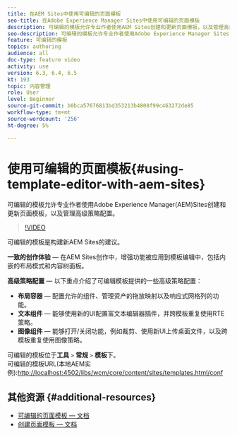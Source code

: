 ```yaml
---
title: 在AEM Sites中使用可编辑的页面模板
seo-title: 在Adobe Experience Manager Sites中使用可编辑的页面模板
description: 可编辑的模板允许专业作者使用AEM Sites创建和更新页面模板，以及管理高级策略配置。
seo-description: 可编辑的模板允许专业作者使用Adobe Experience Manager Sites创建和更新页面模板，以及管理高级策略配置。
feature: 可编辑的模板
topics: authoring
audience: all
doc-type: feature video
activity: use
version: 6.3, 6.4, 6.5
kt: 193
topic: 内容管理
role: User
level: Beginner
source-git-commit: b0bca57676813bd353213b4808f99c463272de85
workflow-type: tm+mt
source-wordcount: '256'
ht-degree: 5%

---
```



# 使用可编辑的页面模板{#using-template-editor-with-aem-sites}

可编辑的模板允许专业作者使用Adobe Experience Manager(AEM)Sites创建和更新页面模板，以及管理高级策略配置。

>[!VIDEO](https://video.tv.adobe.com/v/326784/?quality=12&learn=on)

可编辑的模板是构建新AEM Sites的建议。

**一致的创作体验**  — 在AEM Sites创作中，增强功能被应用到模板编辑中，包括内嵌的布局模式和内容树面板。

**高级策略配置**  — 以下重点介绍了可编辑模板提供的一些高级策略配置：

* **布局容器**  — 配置允许的组件、管理资产的拖放映射以及响应式网格列的功能。
* **文本组件**  — 能够使用新的UI配置富文本编辑器插件，并跨模板重复使用RTE策略。
* **图像组件**  — 能够打开/关闭功能，例如裁剪、使用新UI上传桌面文件，以及跨模板重复使用图像策略。

可编辑的模板位于&#x200B;**工具** `>` **常规** `>` **模板**&#x200B;下。\
可编辑的模板URL(本地AEM实例):[http://localhost:4502/libs/wcm/core/content/sites/templates.html/conf](http://localhost:4502/libs/wcm/core/content/sites/templates.html/conf)

## 其他资源 {#additional-resources}

* [可编辑的页面模板 — 文档](https://docs.adobe.com/content/help/en/experience-manager-65/developing/platform/templates/page-templates-editable.html)
* [创建页面模板 — 文档](https://docs.adobe.com/content/help/en/experience-manager-65/authoring/siteandpage/templates.html)
